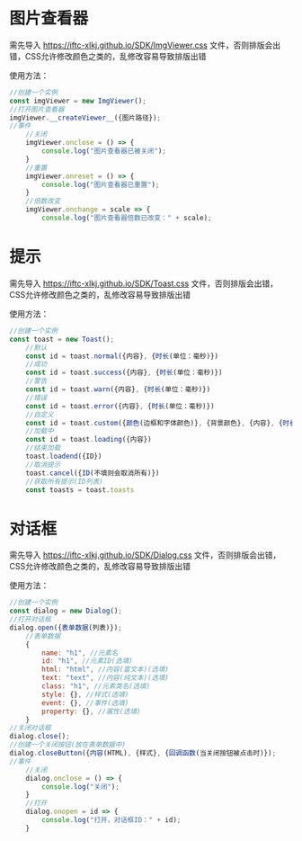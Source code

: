 # 图片查看器
需先导入 https://iftc-xlkj.github.io/SDK/ImgViewer.css 文件，否则排版会出错，CSS允许修改颜色之类的，乱修改容易导致排版出错

使用方法：
```JavaScript
//创建一个实例
const imgViewer = new ImgViewer();
//打开图片查看器
imgViewer.__createViewer__({图片路径});
//事件
    //关闭
    imgViewer.onclose = () => {
        console.log("图片查看器已被关闭");
    }
    //重置
    imgViewer.onreset = () => {
        console.log("图片查看器已重置");
    }
    //倍数改变
    imgViewer.onchange = scale => {
        console.log("图片查看器倍数已改变：" + scale);
```

# 提示

需先导入 https://iftc-xlkj.github.io/SDK/Toast.css 文件，否则排版会出错，CSS允许修改颜色之类的，乱修改容易导致排版出错

使用方法：
```JavaScript
//创建一个实例
const toast = new Toast();
    //默认
    const id = toast.normal({内容}, {时长(单位：毫秒)})
    //成功
    const id = toast.success({内容}, {时长(单位：毫秒)})
    //警告
    const id = toast.warn({内容}, {时长(单位：毫秒)})
    //错误
    const id = toast.error({内容}, {时长(单位：毫秒)})
    //自定义
    const id = toast.custom({颜色(边框和字体颜色)}, {背景颜色}, {内容}, {时长(单位：毫秒)})
    //加载中
    const id = toast.loading({内容})
    //结束加载
    toast.loadend({ID})
    //取消提示
    toast.cancel({ID(不填则会取消所有)})
    //获取所有提示(ID列表)
    const toasts = toast.toasts
```

# 对话框

需先导入 https://iftc-xlkj.github.io/SDK/Dialog.css 文件，否则排版会出错，CSS允许修改颜色之类的，乱修改容易导致排版出错

使用方法：
```JavaScript
//创建一个实例
const dialog = new Dialog();
//打开对话框
dialog.open({表单数据(列表)});
    //表单数据
    {
        name: "h1", //元素名
        id: "h1", //元素ID(选填)
        html: "html", //内容(富文本)(选填)
        text: "text", //内容(纯文本)(选填)
        class: "h1", //元素类名(选填)
        style: {}, //样式(选填)
        event: {}, //事件(选填)
        property: {}, //属性(选填)
    }
//关闭对话框
dialog.close();
//创建一个关闭按钮(放在表单数据中)
dialog.closeButton({内容(HTML), {样式}, {回调函数(当关闭按钮被点击时)});
//事件
    //关闭
    dialog.onclose = () => {
        console.log("关闭");
    }
    //打开
    dialog.onopen = id => {
        console.log("打开，对话框ID：" + id);
    }
```